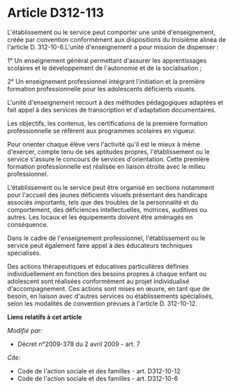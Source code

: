 # Article D312-113

L'établissement ou le service peut comporter une unité d'enseignement, créée par convention conformément aux dispositions du
troisième alinéa de l'article D. 312-10-6.L'unité d'enseignement a pour mission de dispenser : 

1° Un enseignement général permettant d'assurer les apprentissages scolaires et le développement de l'autonomie et de la
socialisation ; 

2° Un enseignement professionnel intégrant l'initiation et la première formation professionnelle pour les adolescents
déficients visuels.

L'unité d'enseignement recourt à des méthodes pédagogiques adaptées et fait appel à des services de transcription et
d'adaptation documentaires. 

Les objectifs, les contenus, les certifications de la première formation professionnelle se réfèrent aux programmes scolaires
en vigueur. 

Pour orienter chaque élève vers l'activité qu'il est le mieux à même d'exercer, compte tenu de ses aptitudes propres,
l'établissement ou le service s'assure le concours de services d'orientation. Cette première formation professionnelle est
réalisée en liaison étroite avec le milieu professionnel.

L'établissement ou le service peut être organisé en sections notamment pour l'accueil des jeunes déficients visuels
présentant des handicaps associés importants, tels que des troubles de la personnalité et du comportement, des déficiences
intellectuelles, motrices, auditives ou autres. Les locaux et les équipements doivent être aménagés en conséquence. 

Dans le cadre de l'enseignement professionnel, l'établissement ou le service peut également faire appel à des éducateurs
techniques spécialisés. 

Des actions thérapeutiques et éducatives particulières définies individuellement en fonction des besoins propres à chaque
enfant ou adolescent sont réalisées conformément au projet individualisé d'accompagnement. Ces actions sont mises en œuvre,
en tant que de besoin, en liaison avec d'autres services ou établissements spécialisés, selon les modalités de convention
prévues à l'article D. 312-10-12.

**Liens relatifs à cet article**

_Modifié par_:

  - Décret n°2009-378 du 2 avril 2009 - art. 7

_Cite_:

  - Code de l'action sociale et des familles - art. D312-10-12
  - Code de l'action sociale et des familles - art. D312-10-6
